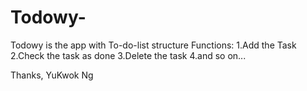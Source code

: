 # Todowy-
Todowy is the app with To-do-list structure
Functions:
1.Add the Task
2.Check the task as done
3.Delete the task
4.and so on...

Thanks,
YuKwok Ng
